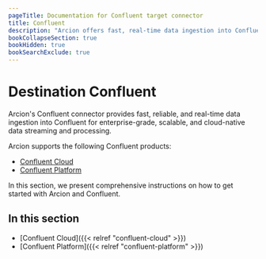 ```yaml
---
pageTitle: Documentation for Confluent target connector
title: Confluent
description: "Arcion offers fast, real-time data ingestion into Confluent Cloud and Confluent Platform, empowering scalable cloud-native data streaming and processing."
bookCollapseSection: true
bookHidden: true
bookSearchExclude: true
---
```


# Destination Confluent
Arcion's Confluent connector provides fast, reliable, and real-time data ingestion into Confluent for enterprise-grade, scalable, and cloud-native data streaming and processing.

Arcion supports the following Confluent products:
- [Confluent Cloud](https://www.confluent.io/confluent-cloud/)
- [Confluent Platform](https://www.confluent.io/product/confluent-platform/)
  
In this section, we present comprehensive instructions on how to get started with Arcion and Confluent.

## In this section

- [Confluent Cloud]({{< relref "confluent-cloud" >}})
- [Confluent Platform]({{< relref "confluent-platform" >}})